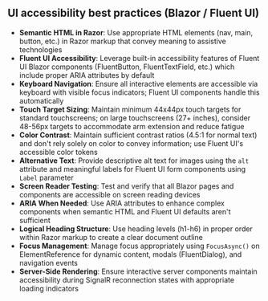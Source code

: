 ## UI accessibility best practices (Blazor / Fluent UI)

- **Semantic HTML in Razor**: Use appropriate HTML elements (nav, main, button, etc.) in Razor markup that convey meaning to assistive technologies
- **Fluent UI Accessibility**: Leverage built-in accessibility features of Fluent UI Blazor components (FluentButton, FluentTextField, etc.) which include proper ARIA attributes by default
- **Keyboard Navigation**: Ensure all interactive elements are accessible via keyboard with visible focus indicators; Fluent UI components handle this automatically
- **Touch Target Sizing**: Maintain minimum 44x44px touch targets for standard touchscreens; on large touchscreens (27+ inches), consider 48-56px targets to accommodate arm extension and reduce fatigue
- **Color Contrast**: Maintain sufficient contrast ratios (4.5:1 for normal text) and don't rely solely on color to convey information; use Fluent UI's accessible color tokens
- **Alternative Text**: Provide descriptive alt text for images using the `alt` attribute and meaningful labels for Fluent UI form components using `Label` parameter
- **Screen Reader Testing**: Test and verify that all Blazor pages and components are accessible on screen reading devices
- **ARIA When Needed**: Use ARIA attributes to enhance complex components when semantic HTML and Fluent UI defaults aren't sufficient
- **Logical Heading Structure**: Use heading levels (h1-h6) in proper order within Razor markup to create a clear document outline
- **Focus Management**: Manage focus appropriately using `FocusAsync()` on ElementReference for dynamic content, modals (FluentDialog), and navigation events
- **Server-Side Rendering**: Ensure interactive server components maintain accessibility during SignalR reconnection states with appropriate loading indicators
